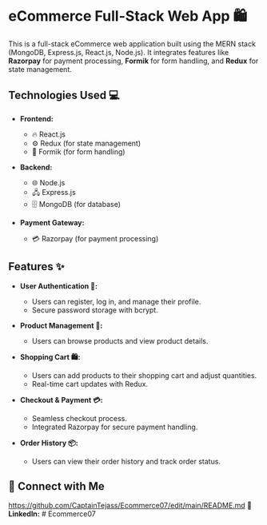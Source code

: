 # eCommerce Full-Stack Web App 🛍️

This is a full-stack eCommerce web application built using the MERN stack (MongoDB, Express.js, React.js, Node.js). It integrates features like **Razorpay** for payment processing, **Formik** for form handling, and **Redux** for state management.



## Technologies Used 💻

- **Frontend:**
  - 🔥 React.js
  - ⚙️ Redux (for state management)
  - 📝 Formik (for form handling)
  
- **Backend:**
  - 🌐 Node.js
  - 🖧 Express.js
  - 🗄️ MongoDB (for database)

- **Payment Gateway:**
  - 💳 Razorpay (for payment processing)

## Features ✨

- **User Authentication 🔐:**
  - Users can register, log in, and manage their profile.
  - Secure password storage with bcrypt.

- **Product Management 🛒:**
  - Users can browse products and view product details.
  
- **Shopping Cart 🛍️:**
  - Users can add products to their shopping cart and adjust quantities.
  - Real-time cart updates with Redux.

- **Checkout & Payment 💳:**
  - Seamless checkout process.
  - Integrated Razorpay for secure payment handling.

- **Order History 📦:**
  - Users can view their order history and track order status.

## 🤝 Connect with Me
https://github.com/CaptainTejass/Ecommerce07/edit/main/README.md
💼 **LinkedIn:** 
#   E c o m m e r c e 0 7 
 
 
